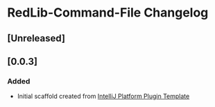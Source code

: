 <!-- Keep a Changelog guide -> https://keepachangelog.com -->

# RedLib-Command-File Changelog

## [Unreleased]
## [0.0.3]
### Added
- Initial scaffold created from [IntelliJ Platform Plugin Template](https://github.com/JetBrains/intellij-platform-plugin-template)
